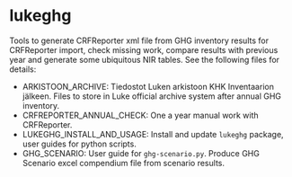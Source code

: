 # lukeghg
Tools to generate CRFReporter xml file from GHG inventory results for CRFReporter import, check missing work, compare results with previous year and generate some ubiquitous NIR tables. See the following files for details:

+ ARKISTOON_ARCHIVE: Tiedostot Luken arkistoon KHK Inventaarion jälkeen. 
  Files to store in Luke official archive system after annual GHG inventory.
+ CRFREPORTER_ANNUAL_CHECK: One a year manual work with CRFReporter.
+ LUKEGHG_INSTALL_AND_USAGE: Install and update `lukeghg` package, user guides for python scripts.
+ GHG_SCENARIO: User guide for `ghg-scenario.py`. Produce GHG Scenario excel compendium file from scenario results.
